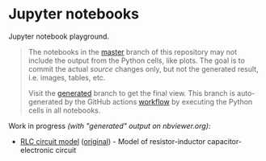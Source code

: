 # Jupyter notebooks

Jupyter notebook playground.

> The notebooks in the [master](../../tree/master) branch of this repository may not include the output from the Python cells, like plots.
> The goal is to commit the actual _source_ changes only, but not the generated result, i.e. images, tables, etc.
>
> Visit the [generated](../../tree/generated) branch to get the final view. This branch is auto-generated by the GitHub actions
> [workflow](.github/workflows/main.yml#L56-L64) by executing the Python cells in all notebooks.


Work in progress _(with "generated" output on nbviewer.org)_:

- [RLC circuit model](https://nbviewer.org/github/trundev/notebook/tree/generated/rlc_circuit.ipynb) ([original](rlc_circuit.ipynb)) - Model of resistor-inductor capacitor-electronic circuit
